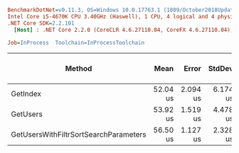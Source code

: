 ``` ini

BenchmarkDotNet=v0.11.3, OS=Windows 10.0.17763.1 (1809/October2018Update/Redstone5)
Intel Core i5-4670K CPU 3.40GHz (Haswell), 1 CPU, 4 logical and 4 physical cores
.NET Core SDK=2.2.101
  [Host] : .NET Core 2.2.0 (CoreCLR 4.6.27110.04, CoreFX 4.6.27110.04), 64bit RyuJIT

Job=InProcess  Toolchain=InProcessToolchain  

```
|                                Method |     Mean |    Error |   StdDev |   Median | Gen 0/1k Op | Gen 1/1k Op | Gen 2/1k Op | Allocated Memory/Op |
|-------------------------------------- |---------:|---------:|---------:|---------:|------------:|------------:|------------:|--------------------:|
|                              GetIndex | 52.04 us | 2.094 us | 6.174 us | 54.48 us |      0.1831 |           - |           - |              6.2 KB |
|                              GetUsers | 53.92 us | 1.519 us | 4.478 us | 55.19 us |      0.1831 |           - |           - |             6.21 KB |
| GetUsersWithFiltrSortSearchParameters | 56.50 us | 1.127 us | 2.328 us | 56.86 us |      0.2441 |           - |           - |             7.02 KB |
